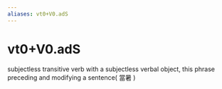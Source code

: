 ```yaml
---
aliases: vt0+V0.adS
---
```

# vt0+V0.adS

subjectless transitive verb with a subjectless verbal object, this phrase preceding and modifying a sentence( 當暑 )
> 
